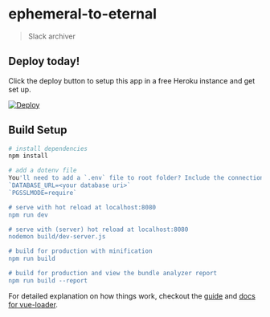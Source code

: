# ephemeral-to-eternal

> Slack archiver

## Deploy today!
Click the deploy button to setup this app in a free Heroku instance and get set up.  

[![Deploy](https://www.herokucdn.com/deploy/button.png)](https://heroku.com/deploy)


## Build Setup

``` bash
# install dependencies
npm install

# add a dotenv file
You'll need to add a `.env` file to root folder? Include the connection details like below:
`DATABASE_URL=<your database uri>`
`PGSSLMODE=require`

# serve with hot reload at localhost:8080
npm run dev

# serve with (server) hot reload at localhost:8080
nodemon build/dev-server.js

# build for production with minification
npm run build

# build for production and view the bundle analyzer report
npm run build --report
```

For detailed explanation on how things work, checkout the [guide](http://vuejs-templates.github.io/webpack/) and [docs for vue-loader](http://vuejs.github.io/vue-loader).
